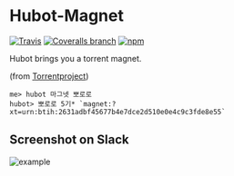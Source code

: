 # Hubot-Magnet

[![Travis](https://img.shields.io/travis/mnpk/hubot-magnet.svg?style=flat-square)](https://travis-ci.org/mnpk/hubot-magnet)
[![Coveralls branch](https://img.shields.io/coveralls/mnpk/hubot-magnet/master.svg?style=flat-square)](https://coveralls.io/r/mnpk/hubot-magnet)
[![npm](https://img.shields.io/npm/v/hubot-magnet.svg?style=flat-square)](https://www.npmjs.com/package/hubot-magnet)

Hubot brings you a torrent magnet.

(from [Torrentproject](https://torrentproject.se))

```
me> hubot 마그넷 뽀로로
hubot> 뽀로로 5기* `magnet:?xt=urn:btih:2631adbf45677b4e7dce2d510e0e4c9c3fde8e55`
```

## Screenshot on Slack

![example](http://i.imgur.com/dPdnmcl.png)

